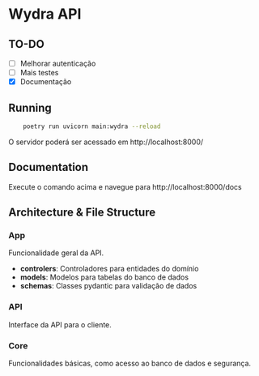 # Wydra API
## TO-DO

- [ ] Melhorar autenticação
- [ ] Mais testes
- [x] Documentação

## Running

```sh
    poetry run uvicorn main:wydra --reload
```
O servidor poderá ser acessado em http://localhost:8000/

## Documentation

Execute o comando acima e navegue para http://localhost:8000/docs

## Architecture & File Structure

### App

Funcionalidade geral da API.
- **controlers**: Controladores para entidades do domínio
- **models**: Modelos para tabelas do banco de dados
- **schemas**: Classes pydantic para validação de dados

### API

Interface da API para o cliente.

### Core

Funcionalidades básicas, como acesso ao banco de dados e segurança.
